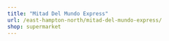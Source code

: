 ```yaml
---
title: "Mitad Del Mundo Express"
url: /east-hampton-north/mitad-del-mundo-express/
shop: supermarket
---
```

